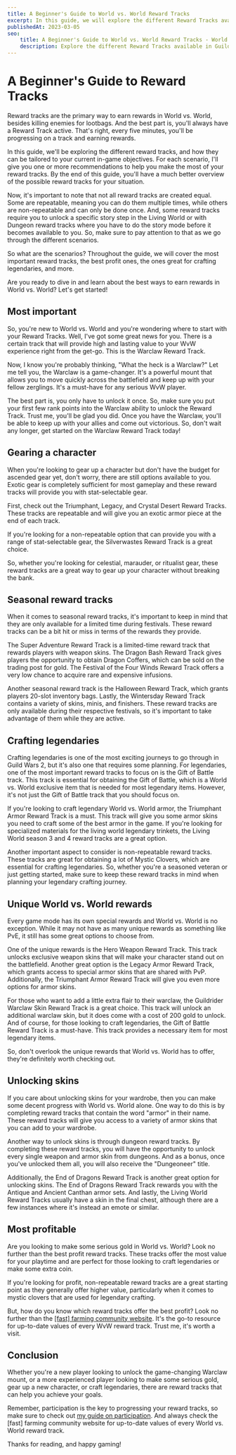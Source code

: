 ```yaml
---
title: A Beginner's Guide to World vs. World Reward Tracks
excerpt: In this guide, we will explore the different Reward Tracks available in Guild Wars 2 World vs World and provide expert tips on how to choose the best one for your playstyle.
publishedAt: 2023-03-05
seo:
    title: A Beginner's Guide to World vs. World Reward Tracks - World vs. World Basics - Guild Wars 2 Guide
    description: Explore the different Reward Tracks available in Guild Wars 2 World vs World and learn expert tips on how to choose the best one for your playstyle.
---
```


# A Beginner's Guide to Reward Tracks

Reward tracks are the primary way to earn rewards in World vs. World, besides killing enemies for lootbags. And the best part is, you'll always have a Reward Track active. That's right, every five minutes, you'll be progressing on a track and earning rewards.

In this guide, we'll be exploring the different reward tracks, and how they can be tailored to your current in-game objectives. For each scenario, I'll give you one or more recommendations to help you make the most of your reward tracks. By the end of this guide, you'll have a much better overview of the possible reward tracks for your situation.

Now, it's important to note that not all reward tracks are created equal. Some are repeatable, meaning you can do them multiple times, while others are non-repeatable and can only be done once. And, some reward tracks require you to unlock a specific story step in the Living World or with Dungeon reward tracks where you have to do the story mode before it becomes available to you. So, make sure to pay attention to that as we go through the different scenarios.

So what are the scenarios? Throughout the guide, we will cover the most important reward tracks, the best profit ones, the ones great for crafting legendaries, and more.

Are you ready to dive in and learn about the best ways to earn rewards in World vs. World? Let's get started!

<youtube-player id="0epaDRq-MfY"></youtube-player>


## Most important

So, you're new to World vs. World and you're wondering where to start with your Reward Tracks. Well, I've got some great news for you. There is a certain track that will provide high and lasting value to your WvW experience right from the get-go. This is the Warclaw Reward Track.

Now, I know you're probably thinking, "What the heck is a Warclaw?" Let me tell you, the Warclaw is a game-changer. It's a powerful mount that allows you to move quickly across the battlefield and keep up with your fellow zerglings. It's a must-have for any serious WvW player.

The best part is, you only have to unlock it once. So, make sure you put your first few rank points into the Warclaw ability to unlock the Reward Track. Trust me, you'll be glad you did. Once you have the Warclaw, you'll be able to keep up with your allies and come out victorious. So, don't wait any longer, get started on the Warclaw Reward Track today!

## Gearing a character

When you're looking to gear up a character but don't have the budget for ascended gear yet, don't worry, there are still options available to you. Exotic gear is completely sufficient for most gameplay and these reward tracks will provide you with stat-selectable gear.

First, check out the Triumphant, Legacy, and Crystal Desert Reward Tracks. These tracks are repeatable and will give you an exotic armor piece at the end of each track. 

If you're looking for a non-repeatable option that can provide you with a range of stat-selectable gear, the Silverwastes Reward Track is a great choice.

So, whether you're looking for celestial, marauder, or ritualist gear, these reward tracks are a great way to gear up your character without breaking the bank.

## Seasonal reward tracks

When it comes to seasonal reward tracks, it's important to keep in mind that they are only available for a limited time during festivals. These reward tracks can be a bit hit or miss in terms of the rewards they provide.

The Super Adventure Reward Track is a limited-time reward track that rewards players with weapon skins. The Dragon Bash Reward Track gives players the opportunity to obtain Dragon Coffers, which can be sold on the trading post for gold. The Festival of the Four Winds Reward Track offers a very low chance to acquire rare and expensive infusions.

Another seasonal reward track is the Halloween Reward Track, which grants players 20-slot inventory bags. Lastly, the Wintersday Reward Track contains a variety of skins, minis, and finishers. These reward tracks are only available during their respective festivals, so it's important to take advantage of them while they are active.

## Crafting legendaries

Crafting legendaries is one of the most exciting journeys to go through in Guild Wars 2, but it's also one that requires some planning. For legendaries, one of the most important reward tracks to focus on is the Gift of Battle track. This track is essential for obtaining the Gift of Battle, which is a World vs. World exclusive item that is needed for most legendary items. However, it's not just the Gift of Battle track that you should focus on.

If you're looking to craft legendary World vs. World armor, the Triumphant Armor Reward Track is a must. This track will give you some armor skins you need to craft some of the best armor in the game. If you're looking for specialized materials for the living world legendary trinkets, the Living World season 3 and 4 reward tracks are a great option.

Another important aspect to consider is non-repeatable reward tracks. These tracks are great for obtaining a lot of Mystic Clovers, which are essential for crafting legendaries. So, whether you're a seasoned veteran or just getting started, make sure to keep these reward tracks in mind when planning your legendary crafting journey.

## Unique World vs. World rewards

Every game mode has its own special rewards and World vs. World is no exception. While it may not have as many unique rewards as something like PvE, it still has some great options to choose from.

One of the unique rewards is the Hero Weapon Reward Track. This track unlocks exclusive weapon skins that will make your character stand out on the battlefield. Another great option is the Legacy Armor Reward Track, which grants access to special armor skins that are shared with PvP. Additionally, the Triumphant Armor Reward Track will give you even more options for armor skins.

For those who want to add a little extra flair to their warclaw, the Guildrider Warclaw Skin Reward Track is a great choice. This track will unlock an additional warclaw skin, but it does come with a cost of 200 gold to unlock. And of course, for those looking to craft legendaries, the Gift of Battle Reward Track is a must-have. This track provides a necessary item for most legendary items.

So, don't overlook the unique rewards that World vs. World has to offer, they're definitely worth checking out.

## Unlocking skins

If you care about unlocking skins for your wardrobe, then you can make some decent progress with World vs. World alone. One way to do this is by completing reward tracks that contain the word "armor" in their name. These reward tracks will give you access to a variety of armor skins that you can add to your wardrobe.

Another way to unlock skins is through dungeon reward tracks. By completing these reward tracks, you will have the opportunity to unlock every single weapon and armor skin from dungeons. And as a bonus, once you've unlocked them all, you will also receive the "Dungeoneer" title.

Additionally, the End of Dragons Reward Track is another great option for unlocking skins. The End of Dragons Reward Track rewards you with the Antique and Ancient Canthan armor sets. And lastly, the Living World Reward Tracks usually have a skin in the final chest, although there are a few instances where it's instead an emote or similar.

## Most profitable

Are you looking to make some serious gold in World vs. World? Look no further than the best profit reward tracks. These tracks offer the most value for your playtime and are perfect for those looking to craft legendaries or make some extra coin.

If you're looking for profit, non-repeatable reward tracks are a great starting point as they generally offer higher value, particularly when it comes to mystic clovers that are used for legendary crafting.

But, how do you know which reward tracks offer the best profit? Look no further than the [\[fast\] farming community website](https://fast.farming-community.eu/competitive/wvw-reward-track). It's the go-to resource for up-to-date values of every WvW reward track. Trust me, it's worth a visit.

## Conclusion

Whether you're a new player looking to unlock the game-changing Warclaw mount, or a more experienced player looking to make some serious gold, gear up a new character, or craft legendaries, there are reward tracks that can help you achieve your goals.

Remember, participation is the key to progressing your reward tracks, so make sure to check out [my guide on participation](https://rediche.stream/articles/how-participation-works-in-wvw). And always check the [fast] farming community website for up-to-date values of every World vs. World reward track.

Thanks for reading, and happy gaming!